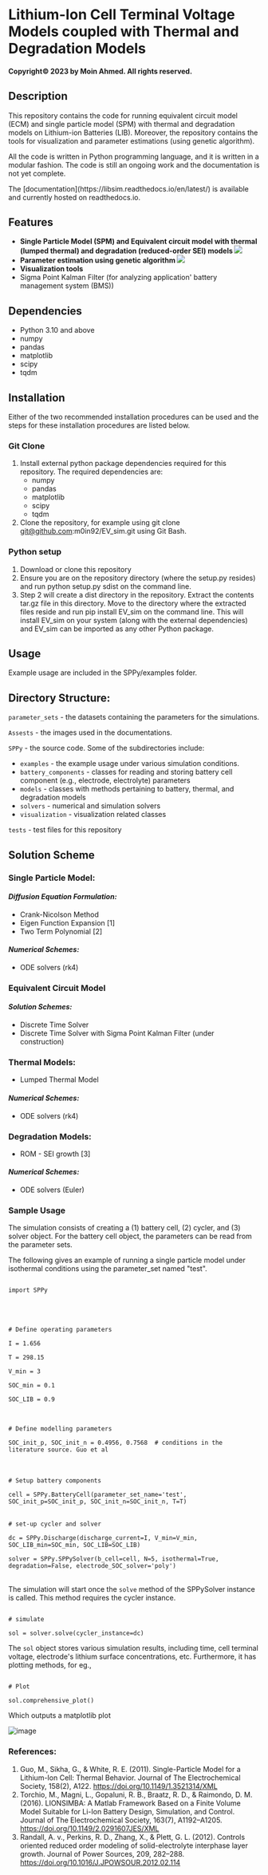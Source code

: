 # Lithium-Ion Cell Terminal Voltage Models coupled with Thermal and Degradation Models
#### Copyright© 2023 by Moin Ahmed. All rights reserved.

## Description

<p>
This repository contains the code for running equivalent circuit model (ECM) and single particle model (SPM) with thermal and degradation models on 
Lithium-ion Batteries (LIB). Moreover, the repository contains the tools for visualization and 
parameter estimations (using genetic algorithm).
</p>
<p>
All the code is written in Python programming language, and it is written in a modular fashion. The code is
still an ongoing work and the documentation is not yet complete.
</p>
The [documentation](https://libsim.readthedocs.io/en/latest/) is available and currently hosted on readthedocs.io.

## Features

- <b>Single Particle Model (SPM) and Equivalent circuit model with thermal (lumped thermal) and degradation (reduced-order SEI) models
![](Assests/SPPy.png)
- Parameter estimation using genetic algorithm
![](Assests/GA.png)
- Visualization tools</b>
- Sigma Point Kalman Filter (for analyzing application' battery management system (BMS)) </b>

## Dependencies
- Python 3.10 and above
- numpy
- pandas
- matplotlib
- scipy
- tqdm

## Installation

Either of the two recommended installation procedures can be used and the steps for these 
installation procedures are listed below.

### Git Clone

1. Install external python package dependencies required for this repository. The required dependencies are:
   - numpy
   - pandas
   - matplotlib
   - scipy
   - tqdm
2. Clone the repository, for example using git clone git@github.com:m0in92/EV_sim.git using Git Bash.

### Python setup
1. Download or clone this repository 
2. Ensure you are on the repository directory (where the setup.py resides) and run python setup.py sdist on the command line.
3. Step 2 will create a dist directory in the repository. Extract the contents tar.gz file in this directory. Move to 
the directory where the extracted files reside and run pip install EV_sim on the command line. This will install EV_sim
on your system (along with the external dependencies) and EV_sim can be imported as any other Python package.

## Usage

Example usage are included in the SPPy/examples folder.

## Directory Structure:

```parameter_sets``` - the datasets containing the parameters for the simulations.

```Assests``` - the images used in the documentations.

```SPPy``` - the source code. Some of the subdirectories include:
- ```examples``` - the example usage under various simulation conditions.
- ```battery_components``` - classes for reading and storing battery cell component (e.g., electrode, electrolyte) parameters 
- ```models``` - classes with methods pertaining to battery, thermal, and degradation models
- ```solvers``` - numerical and simulation solvers
- ```visualization``` - visualization related classes

```tests``` - test files for this repository


## Solution Scheme
### Single Particle Model:
#### _Diffusion Equation Formulation:_
- Crank-Nicolson Method
- Eigen Function Expansion [1]
- Two Term Polynomial [2]
#### _Numerical Schemes:_
- ODE solvers (rk4)
### Equivalent Circuit Model
#### _Solution Schemes:_
- Discrete Time Solver
- Discrete Time Solver with Sigma Point Kalman Filter (under construction)
### Thermal Models:
- Lumped Thermal Model
#### _Numerical Schemes:_
- ODE solvers (rk4)
### Degradation Models:
- ROM - SEI growth [3]
#### _Numerical Schemes:_
- ODE solvers (Euler)

### Sample Usage
The simulation consists of creating a (1) battery cell, (2) cycler, and (3) solver object. For the battery cell object, the parameters can be read from the parameter sets.

The following gives an example of running a single particle model under isothermal conditions using the parameter_set named "test".

<code>
import SPPy
</code></br></br></br>

<code>
# Define operating parameters </br>
I = 1.656 </br>
T = 298.15 </br>
V_min = 3 </br>
SOC_min = 0.1 </br>
SOC_LIB = 0.9 </br>
</code></br>

<code>
# Define modelling parameters </br>
SOC_init_p, SOC_init_n = 0.4956, 0.7568  # conditions in the literature source. Guo et al 
</code></br></br>

<code>
# Setup battery components </br>
cell = SPPy.BatteryCell(parameter_set_name='test', SOC_init_p=SOC_init_p, SOC_init_n=SOC_init_n, T=T)
</code></br>

<code>
# set-up cycler and solver </br>
dc = SPPy.Discharge(discharge_current=I, V_min=V_min, SOC_LIB_min=SOC_min, SOC_LIB=SOC_LIB) </br>
solver = SPPy.SPPySolver(b_cell=cell, N=5, isothermal=True, degradation=False, electrode_SOC_solver='poly')
</code></br>

The simulation will start once the <code>solve</code> method of the SPPySolver instance is called. This method requires the cycler instance.

<code>
# simulate </br>
sol = solver.solve(cycler_instance=dc)
</code>

The <code>sol</code> object stores various simulation results, including time, cell terminal voltage, electrode's lithium surface concentrations, etc.
Furthermore, it has plotting methods, for eg.,

<code>
# Plot </br>
sol.comprehensive_plot()
</code>

Which outputs a matplotlib plot

![image](Assests/simulation_example_discharge_isothermal_noSEI.png)

### References:
1. Guo, M., Sikha, G., & White, R. E. (2011). Single-Particle Model for a Lithium-Ion Cell: Thermal Behavior. Journal of The Electrochemical Society, 158(2), A122. https://doi.org/10.1149/1.3521314/XML
2. Torchio, M., Magni, L., Gopaluni, R. B., Braatz, R. D., & Raimondo, D. M. (2016).
    LIONSIMBA: A Matlab Framework Based on a Finite Volume Model Suitable for Li-Ion Battery Design, Simulation,
    and Control.
    Journal of The Electrochemical Society, 163(7), A1192–A1205.
    https://doi.org/10.1149/2.0291607JES/XML
3. Randall, A. v., Perkins, R. D., Zhang, X., & Plett, G. L. (2012). Controls oriented reduced order modeling of solid-electrolyte interphase layer growth. Journal of Power Sources, 209, 282–288. https://doi.org/10.1016/J.JPOWSOUR.2012.02.114
